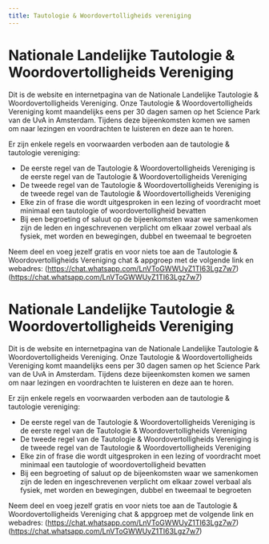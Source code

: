 ```yaml
---
title: Tautologie & Woordovertolligheids vereniging
---
```


# Nationale Landelijke Tautologie & Woordovertolligheids Vereniging
Dit is de website en internetpagina van de Nationale Landelijke Tautologie & Woordovertolligheids Vereniging.
Onze Tautologie & Woordovertolligheids Vereniging komt maandelijks eens per 30 dagen samen op het Science Park van de UvA in Amsterdam.
Tijdens deze bijeenkomsten komen we samen om naar lezingen en voordrachten te luisteren en deze aan te horen.

Er zijn enkele regels en voorwaarden verboden aan de tautologie & tautologie vereniging:
- De eerste regel van de Tautologie & Woordovertolligheids Vereniging is de eerste regel van de Tautologie & Woordovertolligheids Vereniging
- De tweede regel van de Tautologie & Woordovertolligheids Vereniging is de tweede regel van de Tautologie & Woordovertolligheids Vereniging
- Elke zin of frase die wordt uitgesproken in een lezing of voordracht moet minimaal een tautologie of woordovertolligheid bevatten
- Bij een begroeting of saluut op de bijeenkomsten waar we samenkomen zijn de leden en ingeschrevenen verplicht om elkaar zowel verbaal als fysiek, met worden en bewegingen, dubbel en tweemaal te begroeten

Neem deel en voeg jezelf gratis en voor niets toe aan de Tautologie & Woordovertolligheids Vereniging chat & appgroep met de volgende link en webadres:
(https://chat.whatsapp.com/LnVToGWWUyZ1TI63Lgz7w7)
(https://chat.whatsapp.com/LnVToGWWUyZ1TI63Lgz7w7)

# Nationale Landelijke Tautologie & Woordovertolligheids Vereniging
Dit is de website en internetpagina van de Nationale Landelijke Tautologie & Woordovertolligheids Vereniging.
Onze Tautologie & Woordovertolligheids Vereniging komt maandelijks eens per 30 dagen samen op het Science Park van de UvA in Amsterdam.
Tijdens deze bijeenkomsten komen we samen om naar lezingen en voordrachten te luisteren en deze aan te horen.

Er zijn enkele regels en voorwaarden verboden aan de tautologie & tautologie vereniging:
- De eerste regel van de Tautologie & Woordovertolligheids Vereniging is de eerste regel van de Tautologie & Woordovertolligheids Vereniging
- De tweede regel van de Tautologie & Woordovertolligheids Vereniging is de tweede regel van de Tautologie & Woordovertolligheids Vereniging
- Elke zin of frase die wordt uitgesproken in een lezing of voordracht moet minimaal een tautologie of woordovertolligheid bevatten
- Bij een begroeting of saluut op de bijeenkomsten waar we samenkomen zijn de leden en ingeschrevenen verplicht om elkaar zowel verbaal als fysiek, met worden en bewegingen, dubbel en tweemaal te begroeten

Neem deel en voeg jezelf gratis en voor niets toe aan de Tautologie & Woordovertolligheids Vereniging chat & appgroep met de volgende link en webadres:
(https://chat.whatsapp.com/LnVToGWWUyZ1TI63Lgz7w7)
(https://chat.whatsapp.com/LnVToGWWUyZ1TI63Lgz7w7)
